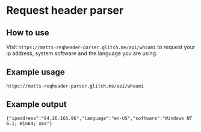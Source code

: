 Request header parser
=====================

How to use
----------

Visit `https://matts-reqheader-parser.glitch.me/api/whoami` to request your ip address, system software and the language you are using.

Example usage
-------------
`https://matts-reqheader-parser.glitch.me/api/whoami`

Example output
--------------
`{"ipaddress":"84.26.165.96","language":"en-US","software":"Windows NT 6.1; Win64; x64"}`
